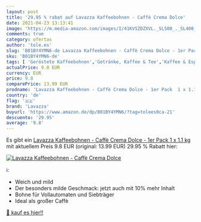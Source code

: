 ```yaml
---
layout: post
title: '29.95 % rabat auf Lavazza Kaffeebohnen - Caffè Crema Dolce'
date: 2021-04-23 13:13:41
image: 'https://m.media-amazon.com/images/I/41KVSZDZXVL._SL500_._SL400_.jpg'
comments: true
category: ofertas
author: 'tole.es'
slug: 'B01BY4YMN6-de Lavazza Kaffeebohnen - Caffè Crema Dolce - 1er Pack 1 x...'
sku: 'B01BY4YMN6-de'
tags: [ 'Geröstete Kaffeebohnen','Getränke, Kaffee & Tee','Kaffee & Espresso','Lebensmittel','Lebensmittel & Getränke','lavazza', ]
actualPrice: 9.8 EUR
currency: EUR
price: 9.8
comparePrice: 13.99 EUR
prodname: 'Lavazza Kaffeebohnen - Caffè Crema Dolce - 1er Pack  1 x 1.1 kg '
country: 'de'
flag: '🇩🇪'
brand: 'Lavazza'
buyurl: 'https://www.amazon.de/dp/B01BY4YMN6/?tag=tolees0ca-21'
descuento: '29.95'
average: '9.8'
---
```


Es gibt ein [Lavazza Kaffeebohnen - Caffè Crema Dolce - 1er Pack  1 x 1.1 kg ](https://www.amazon.de/dp/B01BY4YMN6/?tag=tolees0ca-21) mit aktuellem Preis 9.8 EUR (original: 13.99 EUR) 29.95 % Rabatt hier:

[![Lavazza Kaffeebohnen - Caffè Crema Dolce](https://m.media-amazon.com/images/I/41KVSZDZXVL._SL500_._SL400_.jpg)](https://www.amazon.de/dp/B01BY4YMN6/?tag=tolees0ca-21)

ℹ️:

- Weich und mild
- Der besonders milde Geschmack: jetzt auch mit 10% mehr Inhalt
- Bohne für Vollautomaten und Siebträger
- Ideal als großer Caffè

[🛒 kauf es hier!!](https://www.amazon.de/dp/B01BY4YMN6/?tag=tolees0ca-21)
